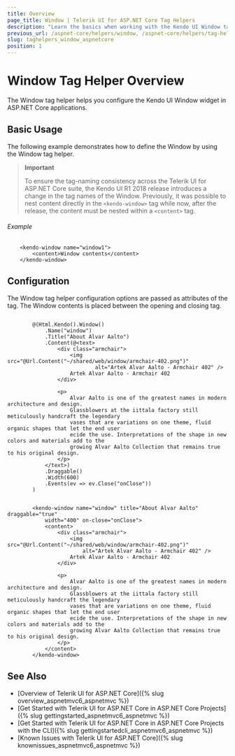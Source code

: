 ```yaml
---
title: Overview
page_title: Window | Telerik UI for ASP.NET Core Tag Helpers
description: "Learn the basics when working with the Kendo UI Window tag helper for ASP.NET Core (MVC 6 or ASP.NET Core MVC)."
previous_url: /aspnet-core/helpers/window, /aspnet-core/helpers/tag-helpers/window
slug: taghelpers_window_aspnetcore
position: 1
---
```


# Window Tag Helper Overview

The Window tag helper helps you configure the Kendo UI Window widget in ASP.NET Core applications.

## Basic Usage

The following example demonstrates how to define the Window by using the Window tag helper.

> **Important**
>
> To ensure the tag-naming consistency across the Telerik UI for ASP.NET Core suite, the Kendo UI R1 2018 release introduces a change in the tag names of the Window. Previously, it was possible to nest content directly in the `<kendo-window>` tag while now, after the release, the content must be nested within a `<content>` tag.

###### Example

        <kendo-window name="window1">
			<content>Window contents</content>
		</kendo-window>

## Configuration

The Window tag helper configuration options are passed as attributes of the tag. The Window contents is placed between the opening and closing tag.

```tab-cshtml

        @(Html.Kendo().Window()
            .Name("window")
            .Title("About Alvar Aalto")
            .Content(@<text>
                <div class="armchair">
                    <img src="@Url.Content("~/shared/web/window/armchair-402.png")"
                            alt="Artek Alvar Aalto - Armchair 402" />
                    Artek Alvar Aalto - Armchair 402
                </div>

                <p>
                    Alvar Aalto is one of the greatest names in modern architecture and design.
                    Glassblowers at the iittala factory still meticulously handcraft the legendary
                    vases that are variations on one theme, fluid organic shapes that let the end user
                    ecide the use. Interpretations of the shape in new colors and materials add to the
                    growing Alvar Aalto Collection that remains true to his original design.
                </p>
            </text>)
            .Draggable()
            .Width(600)
            .Events(ev => ev.Close("onClose"))
        )
```
```tab-tagHelper

        <kendo-window name="window" title="About Alvar Aalto" draggable="true"
            width="400" on-close="onClose">
			<content>
				<div class="armchair">
					<img src="@Url.Content("~/shared/web/window/armchair-402.png")"
						alt="Artek Alvar Aalto - Armchair 402" />
					Artek Alvar Aalto - Armchair 402
				</div>

				<p>
					Alvar Aalto is one of the greatest names in modern architecture and design.
					Glassblowers at the iittala factory still meticulously handcraft the legendary
					vases that are variations on one theme, fluid organic shapes that let the end user
					ecide the use. Interpretations of the shape in new colors and materials add to the
					growing Alvar Aalto Collection that remains true to his original design.
				</p>
			</content>
        </kendo-window>
```

## See Also

* [Overview of Telerik UI for ASP.NET Core]({% slug overview_aspnetmvc6_aspnetmvc %})
* [Get Started with Telerik UI for ASP.NET Core in ASP.NET Core Projects]({% slug gettingstarted_aspnetmvc6_aspnetmvc %})
* [Get Started with Telerik UI for ASP.NET Core in ASP.NET Core Projects with the CLI]({% slug gettingstartedcli_aspnetmvc6_aspnetmvc %})
* [Known Issues with Telerik UI for ASP.NET Core]({% slug knownissues_aspnetmvc6_aspnetmvc %})
